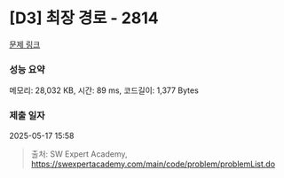 # [D3] 최장 경로 - 2814 

[문제 링크](https://swexpertacademy.com/main/code/problem/problemDetail.do?contestProbId=AV7GOPPaAeMDFAXB) 

### 성능 요약

메모리: 28,032 KB, 시간: 89 ms, 코드길이: 1,377 Bytes

### 제출 일자

2025-05-17 15:58



> 출처: SW Expert Academy, https://swexpertacademy.com/main/code/problem/problemList.do